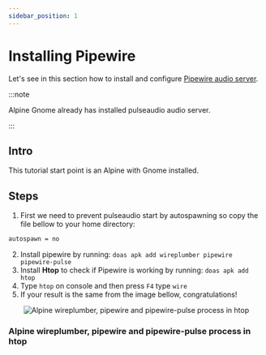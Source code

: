 ```yaml
---
sidebar_position: 1
---
```


# Installing Pipewire

Let's see in this section how to install and configure [Pipewire audio server](https://gitlab.freedesktop.org/pipewire/pipewire).

:::note

Alpine Gnome already has installed pulseaudio audio server.

:::

## Intro

This tutorial start point is an Alpine with Gnome installed.

## Steps

1. First we need to prevent pulseaudio start by autospawning so copy the file bellow to your home directory:

```txt title="~/.pulse/client.conf"
autospawn = no
```

2. Install pipewire by running: ``doas apk add wireplumber pipewire pipewire-pulse``
3. Install **Htop** to check if Pipewire is working by running: ``doas apk add htop``
4. Type ``htop`` on console and then press ``F4`` type ``wire``
5. If your result is the same from the image bellow, congratulations!

<p align="center">
    <img alt="Alpine wireplumber, pipewire and pipewire-pulse process in htop" src="/img/alpine_pipewire.png"/>
    <h3>Alpine wireplumber, pipewire and pipewire-pulse process in htop</h3>
</p>
